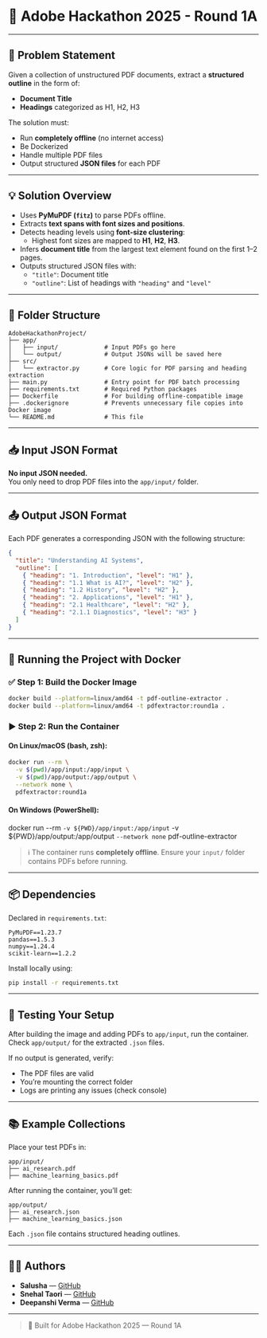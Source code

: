 # 🧠 Adobe Hackathon 2025 - Round 1A

---

## 📝 Problem Statement

Given a collection of unstructured PDF documents, extract a **structured outline** in the form of:
- **Document Title**
- **Headings** categorized as H1, H2, H3

The solution must:
- Run **completely offline** (no internet access)
- Be Dockerized
- Handle multiple PDF files
- Output structured **JSON files** for each PDF

---

## 💡 Solution Overview

- Uses **PyMuPDF (`fitz`)** to parse PDFs offline.
- Extracts **text spans with font sizes and positions**.
- Detects heading levels using **font-size clustering**:
  - Highest font sizes are mapped to **H1**, **H2**, **H3**.
- Infers **document title** from the largest text element found on the first 1–2 pages.
- Outputs structured JSON files with:
  - `"title"`: Document title
  - `"outline"`: List of headings with `"heading"` and `"level"`

---

## 📁 Folder Structure

```
AdobeHackathonProject/
├── app/
│   ├── input/             # Input PDFs go here
│   └── output/            # Output JSONs will be saved here
├── src/
│   └── extractor.py       # Core logic for PDF parsing and heading extraction
├── main.py                # Entry point for PDF batch processing
├── requirements.txt       # Required Python packages
├── Dockerfile             # For building offline-compatible image
├── .dockerignore          # Prevents unnecessary file copies into Docker image
└── README.md              # This file
```

---

## 📥 Input JSON Format

**No input JSON needed.**  
You only need to drop PDF files into the `app/input/` folder.

---

## 📤 Output JSON Format

Each PDF generates a corresponding JSON with the following structure:

```json
{
  "title": "Understanding AI Systems",
  "outline": [
    { "heading": "1. Introduction", "level": "H1" },
    { "heading": "1.1 What is AI?", "level": "H2" },
    { "heading": "1.2 History", "level": "H2" },
    { "heading": "2. Applications", "level": "H1" },
    { "heading": "2.1 Healthcare", "level": "H2" },
    { "heading": "2.1.1 Diagnostics", "level": "H3" }
  ]
}
```

---

## 🐳 Running the Project with Docker

### ✅ Step 1: Build the Docker Image

```bash
docker build --platform=linux/amd64 -t pdf-outline-extractor .
docker build --platform=linux/amd64 -t pdfextractor:round1a .
```

### ▶️ Step 2: Run the Container

#### On Linux/macOS (bash, zsh):

```bash
docker run --rm \
  -v $(pwd)/app/input:/app/input \
  -v $(pwd)/app/output:/app/output \
  --network none \
  pdfextractor:round1a
```

#### On Windows (PowerShell):

docker run --rm `
  -v ${PWD}/app/input:/app/input `
  -v ${PWD}/app/output:/app/output `
  --network none `
  pdf-outline-extractor


> ℹ️ The container runs **completely offline**. Ensure your `input/` folder contains PDFs before running.

---

## 📦 Dependencies

Declared in `requirements.txt`:

```
PyMuPDF==1.23.7
pandas==1.5.3
numpy==1.24.4
scikit-learn==1.2.2
```

Install locally using:

```bash
pip install -r requirements.txt
```

---

## 🧪 Testing Your Setup

After building the image and adding PDFs to `app/input`, run the container. Check `app/output/` for the extracted `.json` files.

If no output is generated, verify:
- The PDF files are valid
- You’re mounting the correct folder
- Logs are printing any issues (check console)

---

## 📚 Example Collections

Place your test PDFs in:

```
app/input/
├── ai_research.pdf
├── machine_learning_basics.pdf
```

After running the container, you’ll get:

```
app/output/
├── ai_research.json
├── machine_learning_basics.json
```

Each `.json` file contains structured heading outlines.

---

## 👩‍💻 Authors

- **Salusha** — [GitHub](https://github.com/salusha)  
- **Snehal Taori** — [GitHub](https://github.com/snehaltaori)  
- **Deepanshi Verma** — [GitHub](https://github.com/DeepanshiiVerma)

---

> 📌 Built for Adobe Hackathon 2025 — Round 1A

